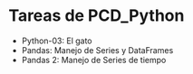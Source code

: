 # Tareas de PCD_Python
* Python-03: El gato
* Pandas: Manejo de Series y DataFrames
* Pandas 2: Manejo de Series de tiempo
